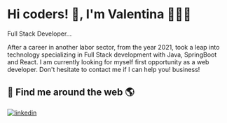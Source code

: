 # Hi coders! 👋, I'm Valentina 👩🏼‍💻





Full Stack Developer...




After a career in another labor sector, from the
year 2021, took a leap into technology
specializing in Full Stack development with Java,
SpringBoot and React.
I am currently looking for myself
first opportunity as a web developer.
Don't hesitate to contact me if I can help you!
business!
## 🔗 Find me around the web 🌎
[![linkedin](https://img.shields.io/badge/linkedin-0A66C2?style=for-the-badge&logo=linkedin&logoColor=white)](https://www.linkedin.com/in/valentina-lv/)
